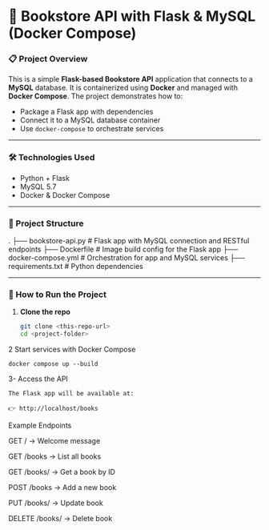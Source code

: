 # 📘 Bookstore API with Flask & MySQL (Docker Compose)

### 📋 Project Overview
This is a simple **Flask-based Bookstore API** application that connects to a **MySQL** database. It is containerized using **Docker** and managed with **Docker Compose**. The project demonstrates how to:
- Package a Flask app with dependencies
- Connect it to a MySQL database container
- Use `docker-compose` to orchestrate services

---

### 🛠 Technologies Used
- Python + Flask
- MySQL 5.7
- Docker & Docker Compose

---

### 📂 Project Structure

.
├── bookstore-api.py # Flask app with MySQL connection and RESTful endpoints
├── Dockerfile # Image build config for the Flask app
├── docker-compose.yml # Orchestration for app and MySQL services
├── requirements.txt # Python dependencies



---

### 🚀 How to Run the Project

1. **Clone the repo**  

   ```bash
   git clone <this-repo-url>
   cd <project-folder>
   
2 Start services with Docker Compose

	docker compose up --build
	
3- Access the API
	
	The Flask app will be available at:
	
	👉 http://localhost/books

Example Endpoints

GET / → Welcome message

GET /books → List all books

GET /books/<id> → Get a book by ID

POST /books → Add a new book

PUT /books/<id> → Update book

DELETE /books/<id> → Delete book
  
